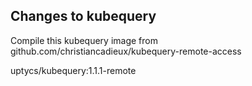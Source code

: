 

## Changes to kubequery

Compile this kubequery image from github.com/christiancadieux/kubequery-remote-access

uptycs/kubequery:1.1.1-remote
